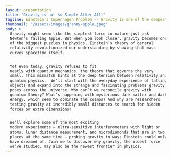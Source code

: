 ```yaml
---
layout: presentation
title: "Gravity is not so Simple After All!"
tagline: Einstein's Copenhagen Problem -- Gravity is one of the deepest mysteries in modern physics, refusing to play by the same rules as the quantum world. This talk explores how scientists are testing gravity in bold new ways, from dark matter to extra dimensions, revealing why the universe’s oldest force might just be its most puzzling.
thumbnail: "/assets/images/granny-apple.jpeg"
body: >
  Gravity might seem like the simplest force in nature—just ask
  Newton’s falling apple. But when you look closer, gravity becomes one
  of the biggest puzzles in physics. Einstein’s theory of general
  relativity revolutionized our understanding by showing that mass
  curves spacetime itself.


  Yet even today, gravity refuses to fit
  neatly with quantum mechanics, the theory that governs the very
  small. This mismatch hints at the deep tension between relativity and
  quantum physics.  We’ll start with the everyday experience of falling
  objects and expand into the strange and fascinating problems gravity
  poses across the universe. Why can’t we reconcile gravity with
  quantum theory? What’s happening with mysterious dark matter and dark
  energy, which seem to dominate the cosmos? And why are researchers
  testing gravity at incredibly small distances to search for hidden
  forces or extra dimensions?


  We’ll explore some of the most exciting
  modern experiments — ultra-sensitive interferometers with light or
  atoms; lunar distance measurement; and microdiamonds that are in two
  places at the same time — probing gravity in ways Einstein could only
  have dreamed of. Join me to discover why gravity, the oldest force
  we’ve studied, may also be the newest frontier in physics.
---
```


